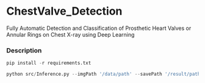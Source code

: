 # ChestValve_Detection
Fully Automatic Detection and Classification of Prosthetic Heart Valves or Annular Rings on Chest X-ray using Deep Learning

### **Description**


```python
pip install -r requirements.txt

python src/Inference.py --imgPath '/data/path' --savePath '/result/path'
```

